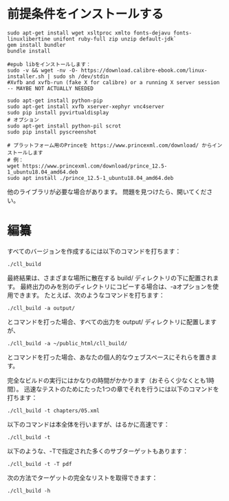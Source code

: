 # 前提条件をインストールする

```
sudo apt-get install wget xsltproc xmlto fonts-dejavu fonts-linuxlibertine unifont ruby-full zip unzip default-jdk`
gem install bundler
bundle install

#epub libをインストールします：
sudo -v && wget -nv -O- https://download.calibre-ebook.com/linux-installer.sh | sudo sh /dev/stdin
#Xvfb and xvfb-run (fake X for calibre) or a running X server session -- MAYBE NOT ACTUALLY NEEDED

sudo apt-get install python-pip
sudo apt-get install xvfb xserver-xephyr vnc4server
sudo pip install pyvirtualdisplay
# オプション
sudo apt-get install python-pil scrot
sudo pip install pyscreenshot

# プラットフォーム用のPrinceを https://www.princexml.com/download/ からインストールします
# 例：
wget https://www.princexml.com/download/prince_12.5-1_ubuntu18.04_amd64.deb
sudo apt install ./prince_12.5-1_ubuntu18.04_amd64.deb
```



他のライブラリが必要な場合があります。 問題を見つけたら、開いてください。

# 編纂

すべてのバージョンを作成するには以下のコマンドを打ちます：

`./cll_build`

最終結果は、さまざまな場所に散在する build/ ディレクトリの下に配置されます。
最終出力のみを別のディレクトリにコピーする場合は、-aオプションを使用できます。
たとえば、次のようなコマンドを打ちます：

`./cll_build -a output/`

とコマンドを打った場合、すべての出力を output/ ディレクトリに配置しますが、

`./cll_build -a ~/public_html/cll_build/`

とコマンドを打った場合、あなたの個人的なウェブスペースにそれらを置きます。

完全なビルドの実行にはかなりの時間がかかります（おそらく少なくとも1時間）。
迅速なテストのためにたった1つの章でそれを行うには以下のコマンドを打ちます：

`./cll_build -t chapters/05.xml`

以下のコマンドは本全体を行いますが、はるかに高速です：

`./cll_build -t`

以下のような、-Tで指定された多くのサブターゲットもあります：

`./cll_build -t -T pdf`

次の方法でターゲットの完全なリストを取得できます：

`./cll_build -h`
